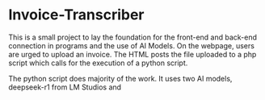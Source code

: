 # Invoice-Transcriber

This is a small project to lay the foundation for the front-end and back-end connection in programs and the use of AI Models.
On the webpage, users are urged to upload an invoice. The HTML posts the file uploaded to a php script which calls for the execution
of a python script. 

The python script does majority of the work. It uses two AI models, deepseek-r1 from LM Studios and 
